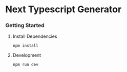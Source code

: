 # Next Typescript Generator

### Getting Started

1. Install Dependencies

   `npm install`

2. Development

   `npm run dev`
